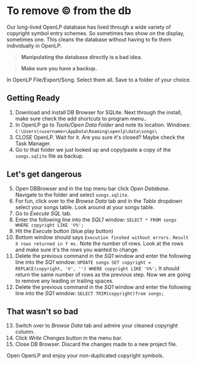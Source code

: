<!-- @format -->

# To remove © from the db

Our long-lived OpenLP database has lived through a wide variety of copyright symbol entry schemes. So sometimes two show on the display, sometimes one. This cleans the database without having to fix them individually in OpenLP.

> **Manipulating the database directly is a bad idea.**

> **Make sure you have a backup.**

In OpenLP File/Export/Song. Select them all. Save to a folder of your choice.

## Getting Ready

1. Download and install DB Browser for SQLite. Next through the install, make sure check the add shortcuts to program menu..
2. In OpenLP go to _Tools/Open Data Folder_ and note its location. Windows: `C:\Users\<username>\AppData\Roaming\openlp\data\songs\`
3. CLOSE OpenLP. Wait for it. Are you sure it's closed? Maybe check the Task Manager.
4. Go to that folder we just looked up and copy/paste a copy of the `songs.sqlite` file as backup.

## Let's get dangerous

5. Open DBBrowser and in the top menu bar click _Open Database_. Navigate to the folder and select `songs.sqlite`.
6. For fun, click over to the _Browse Data_ tab and in the _Table_ dropdown select your songs table. Look around at your songs table.
7. Go to _Execute SQL_ tab.
8. Enter the following line into the _SQL1_ window: `SELECT * FROM songs WHERE copyright LIKE '©%';`
9. Hit the _Execute_ button (blue play button)
10. Bottom window should says `Execution finshed without errors.` `Result X rows returned in Y ms.` Note the number of rows. Look at the rows and make sure it's the rows you wanted to change.
11. Delete the previous command in the _SQ1_ window and enter the following line into the _SQ1_ window: `UPDATE songs SET copyright = REPLACE(copyright, '©', '') WHERE copyright LIKE '©%';`
    It should return the same number of rows as the previous step.
    Now we are going to remove any leading or trailing spaces.
12. Delete the previous command in the _SQ1_ window and enter the following line into the _SQ1_ window: `SELECT TRIM(copyright)from songs;`

## That wasn't so bad

13. Switch over to _Browse Data_ tab and admire your cleaned copyright column.
14. Click _Write Changes_ button in the menu bar.
15. Close DB Browser. Discard the changes made to a new project file.

Open OpenLP and enjoy your non-duplicated copyright symbols.
